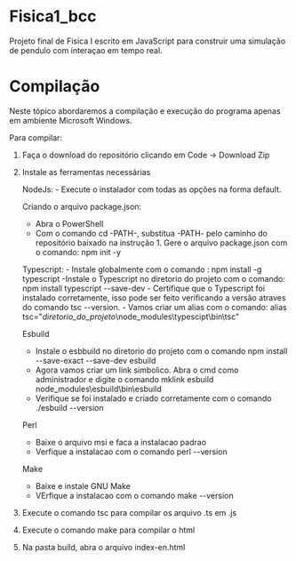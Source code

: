 # Fisica1_bcc

Projeto final de Fisica I escrito em JavaScript para construir uma simulação de pendulo com interaçao em tempo real.

# Compilação

Neste tópico abordaremos a compilação e execução do programa apenas em ambiente Microsoft Windows.

Para compilar:

  1. Faça o download do repositório clicando em Code -> Download Zip

  2. Instale as ferramentas necessárias

      NodeJs:
         - Execute o instalador com todas as opções na forma default.

      Criando o arquivo package.json:
       - Abra o PowerShell
       - Com o comando cd -PATH-, substitua -PATH- pelo caminho do repositório baixado na instrução 1. Gere o arquivo package.json com o comando: npm init -y

     Typescript:
         - Instale globalmente com o comando : npm install -g typescript
         -Instale o Typescript no diretorio do projeto com o comando: npm install typescript --save-dev
         - Certifique que o Typescript foi instalado corretamente, isso pode ser feito verificando a versão atraves do comando tsc --version.
         - Vamos criar um alias com o comando: alias tsc="*diretorio_do_projeto*\node_modules\typescipt\bin\tsc"

     Esbuild
        - Instale o esbbuild no diretorio do projeto com o comando npm install --save-exact --save-dev esbuild
        - Agora vamos criar um link simbolico. Abra o cmd como administrador e digite o comando mklink esbuild node_modules\esbuild\bin\esbuild
        - Verifique se foi instalado e criado corretamente com o comando ./esbuild --version
    
     Perl
       - Baixe o arquivo msi e faca a instalacao padrao
       - Verfique a instalacao com o comando perl --version
    
     Make
       - Baixe e instale GNU Make
       - VErfique a instalacao com o comando make --version

  3. Execute o comando tsc para compilar os arquivo .ts em .js

  4. Execute o comando make para compilar o html

  5. Na pasta build, abra o arquivo index-en.html
     
     
         
